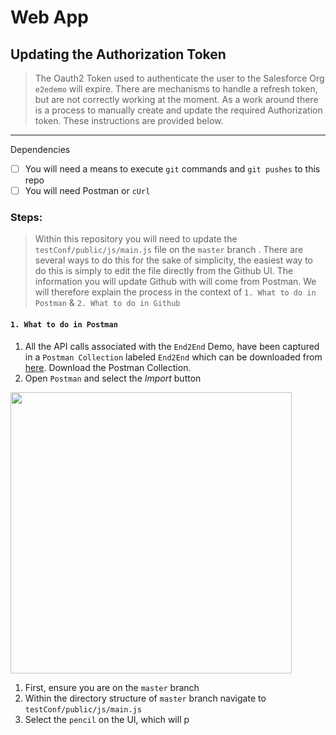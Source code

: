 # Web App

## Updating the Authorization Token 

> The Oauth2 Token used to authenticate the user to the Salesforce Org `e2edemo` will expire. There are mechanisms to handle a refresh token, but are not correctly working at the moment. As a work around there is a process to manually create and update the required Authorization token. These instructions are provided below. 
-------

Dependencies 
- [ ] You will need a means to execute `git` commands and `git pushes` to this repo
- [ ] You will need Postman or `cUrl`

### Steps: 

> Within this repository you will need to update the `testConf/public/js/main.js` file on the `master` branch . There are several ways to do this for the sake of simplicity, the easiest way to do this is simply to edit the file directly from the Github UI. The information you will update Github with will come from Postman. We will therefore explain the process in the context of `1. What to do in Postman` & `2. What to do in Github`

#### `1. What to do in Postman` 
1. All the API calls associated with the `End2End` Demo, have been captured in a `Postman Collection` labeled `End2End` which can be downloaded from [here](https://drive.google.com/file/d/1R6dWAIBV-SXCQXxPB5GfAEDXGYDZHtk-/view?usp=sharing). Download the Postman Collection. 
2. Open `Postman` and select the _Import_ button
<p text-align="center"><img src="https://user-images.githubusercontent.com/8760590/135658352-54cd46d3-5258-4353-8976-b2febdd3444a.png" width="450"/></p>

1. First, ensure you are on the `master` branch
2. Within the directory structure of `master` branch navigate to `testConf/public/js/main.js`
3. Select the `pencil` on the UI, which will p